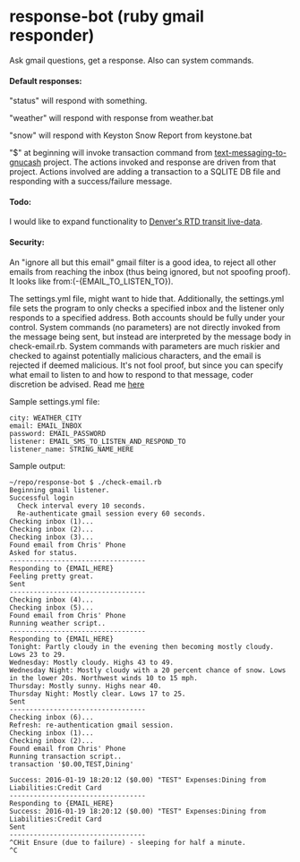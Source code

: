 # response-bot (ruby gmail responder)
Ask gmail questions, get a response. Also can system commands.

#### Default responses:

"status" will respond with something.

"weather" will respond with response from weather.bat

"snow" will respond with Keyston Snow Report from keystone.bat

"$" at beginning will invoke transaction command from [text-messaging-to-gnucash](https://github.com/chrisbrasington/text-messaging-to-gnucash) project. The actions invoked and response are driven from that project. Actions involved are adding a transaction to a SQLITE DB file and responding with a success/failure message.

#### Todo:

I would like to expand functionality to [Denver's RTD transit live-data](http://www.rtd-denver.com/gtfs-developer-guide.shtml).

#### Security:

An "ignore all but this email" gmail filter is a good idea, to reject all other emails from reaching the inbox (thus being ignored, but not spoofing proof). It looks like from:(-{EMAIL_TO_LISTEN_TO}).

The settings.yml file, might want to hide that. Additionally, the settings.yml file sets the program to only checks a specified inbox and the listener only responds to a specified address. Both accounts should be fully under your control. System commands (no parameters) are not directly invoked from the message being sent, but instead are interpreted by the message body in check-email.rb. System commands with parameters are much riskier and checked to against potentially malicious characters, and the email is rejected if deemed malicious. It's not fool proof, but since you can specify what email to listen to and how to respond to that message, coder discretion be advised. Read me [here](https://www.owasp.org/index.php/Command_Injection)

Sample settings.yml file:
```
city: WEATHER_CITY
email: EMAIL_INBOX
password: EMAIL_PASSWORD
listener: EMAIL_SMS_TO_LISTEN_AND_RESPOND_TO
listener_name: STRING_NAME_HERE
```

Sample output:
```
~/repo/response-bot $ ./check-email.rb 
Beginning gmail listener.
Successful login
  Check interval every 10 seconds.
  Re-authenticate gmail session every 60 seconds.
Checking inbox (1)...
Checking inbox (2)...
Checking inbox (3)...
Found email from Chris' Phone
Asked for status.
----------------------------------
Responding to {EMAIL_HERE}
Feeling pretty great.
Sent
----------------------------------
Checking inbox (4)...
Checking inbox (5)...
Found email from Chris' Phone
Running weather script..
----------------------------------
Responding to {EMAIL_HERE}
Tonight: Partly cloudy in the evening then becoming mostly cloudy. Lows 23 to 29.
Wednesday: Mostly cloudy. Highs 43 to 49.
Wednesday Night: Mostly cloudy with a 20 percent chance of snow. Lows in the lower 20s. Northwest winds 10 to 15 mph.
Thursday: Mostly sunny. Highs near 40.
Thursday Night: Mostly clear. Lows 17 to 25.
Sent
----------------------------------
Checking inbox (6)...
Refresh: re-authentication gmail session.
Checking inbox (1)...
Checking inbox (2)...
Found email from Chris' Phone
Running transaction script..
transaction '$0.00,TEST,Dining'

Success: 2016-01-19 18:20:12 ($0.00) "TEST" Expenses:Dining from Liabilities:Credit Card
----------------------------------
Responding to {EMAIL_HERE}
Success: 2016-01-19 18:20:12 ($0.00) "TEST" Expenses:Dining from Liabilities:Credit Card
Sent
----------------------------------
^CHit Ensure (due to failure) - sleeping for half a minute.
^C
```
